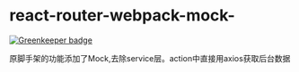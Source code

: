 # react-router-webpack-mock-

[![Greenkeeper badge](https://badges.greenkeeper.io/cbbfcd/Help.svg)](https://greenkeeper.io/)

原脚手架的功能添加了Mock,去除service层。action中直接用axios获取后台数据
